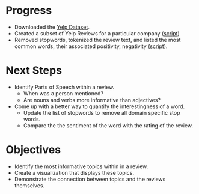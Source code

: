 # Progress
* Downloaded the [Yelp Dataset](http://www.yelp.com/dataset_challenge).
* Created a subset of Yelp Reviews for a particular company ([script](/subset.R))
* Removed stopwords, tokenized the review text, and listed the most common words, their associated positivity, negativity ([script](/wordCounts.R)).

# Next Steps
* Identify Parts of Speech within a review.
  * When was a person mentioned?
  * Are nouns and verbs more informative than adjectives?
* Come up with a better way to quantify the interestingness of a word.
  * Update the list of stopwords to remove all domain specific stop words.
  * Compare the  the sentiment of the word with the rating of the review.


# Objectives
* Identify the most informative topics within in a review.
* Create a visualization that displays these topics.
* Demonstrate the connection between topics and the reviews themselves.
